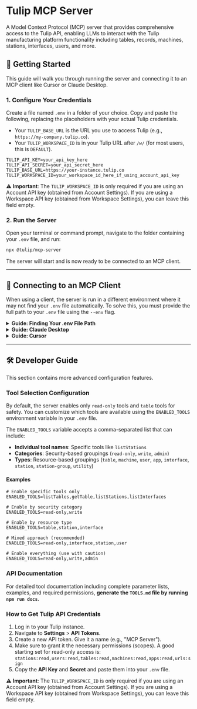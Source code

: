 # Tulip MCP Server

A Model Context Protocol (MCP) server that provides comprehensive access to the Tulip API, enabling LLMs to interact
with the Tulip manufacturing platform functionality including tables, records, machines, stations, interfaces, users,
and more.

## 🚀 Getting Started

This guide will walk you through running the server and connecting it to an MCP client like Cursor or Claude Desktop.

### 1. Configure Your Credentials

Create a file named `.env` in a folder of your choice. Copy and paste the following, replacing the placeholders with your actual Tulip credentials.
- Your `TULIP_BASE_URL` is the URL you use to access Tulip (e.g., `https://my-company.tulip.co`).
- Your `TULIP_WORKSPACE_ID` is in your Tulip URL after `/w/` (for most users, this is `DEFAULT`).

```env
TULIP_API_KEY=your_api_key_here
TULIP_API_SECRET=your_api_secret_here
TULIP_BASE_URL=https://your-instance.tulip.co
TULIP_WORKSPACE_ID=your_workspace_id_here_if_using_account_api_key
```
⚠️ **Important**: The `TULIP_WORKSPACE_ID` is only required if you are using an Account API key (obtained from Account Settings). If you are using a Workspace API key (obtained from Workspace Settings), you can leave this field empty.

### 2. Run the Server

Open your terminal or command prompt, navigate to the folder containing your `.env` file, and run:

```bash
npx @tulip/mcp-server
```

The server will start and is now ready to be connected to an MCP client.

---

## 🔌 Connecting to an MCP Client

When using a client, the server is run in a different environment where it may not find your `.env` file automatically. To solve this, you must provide the full path to your `.env` file using the `--env` flag.

<details>
<summary><b>Guide: Finding Your .env File Path</b></summary>

1.  Navigate to the folder where you created your `.env` file.
2.  **On Windows:** Right-click the `.env` file while holding down the `Shift` key, then select **"Copy as path"**.
3.  **On macOS:** Right-click the `.env` file, hold down the `Option` key, then select **"Copy .env as Pathname"**.
4.  You will use this copied path in the client configuration below.

</details>

<details>
<summary><b>Guide: Claude Desktop</b></summary>

1.  From the Claude Desktop menu bar, select **Settings...** > **Developer** > **Edit Config**.
2.  This will open the `claude_desktop_config.json` file.
3.  Add the server configuration inside the `mcpServers` object. **You must replace `"C:\\path\\to\\your\\.env"` with the actual path you copied.**
    ```json
    {
      "mcpServers": {
        "tulip-mcp": {
          "command": "npx",
          "args": [
            "@tulip/mcp-server",
            "--env",
            "C:\\path\\to\\your\\.env"
          ]
        }
      }
    }
    ```
4.  Save the file and **restart Claude Desktop**.

> For more details, see the [official Claude Desktop MCP Quickstart](https://modelcontextprotocol.io/quickstart/user).

</details>

<details>
<summary><b>Guide: Cursor</b></summary>

For the easiest setup, click the button below. This will pre-fill the command.

[![Install MCP Server](https://cursor.com/deeplink/mcp-install-dark.svg)](https://cursor.com/install-mcp?name=tulip-mcp&config=eyJjb21tYW5kIjoibnB4IEB0dWxpcC9tY3Atc2VydmVyIC0tZW52IEM6XFxwYXRoXFx0b1xceW91clxcLmVudiJ9)

After clicking the button, **you must replace the placeholder text** (`REPLACE_WITH_YOUR_ENV_FILE_PATH_HERE`) with the full path to your `.env` file that you copied earlier.

</details>

---

## 🛠️ Developer Guide

This section contains more advanced configuration features.

### Tool Selection Configuration

By default, the server enables only `read-only` tools and `table` tools for safety. You can customize which tools are available using the `ENABLED_TOOLS` environment variable in your `.env` file.

The `ENABLED_TOOLS` variable accepts a comma-separated list that can include:

-   **Individual tool names**: Specific tools like `listStations`
-   **Categories**: Security-based groupings (`read-only`, `write`, `admin`)
-   **Types**: Resource-based groupings (`table`, `machine`, `user`, `app`, `interface`, `station`, `station-group`, `utility`)

#### Examples

```env
# Enable specific tools only
ENABLED_TOOLS=listTables,getTable,listStations,listInterfaces

# Enable by security category
ENABLED_TOOLS=read-only,write

# Enable by resource type
ENABLED_TOOLS=table,station,interface

# Mixed approach (recommended)
ENABLED_TOOLS=read-only,interface,station,user

# Enable everything (use with caution)
ENABLED_TOOLS=read-only,write,admin
```

### API Documentation

For detailed tool documentation including complete parameter lists, examples, and required permissions, **generate the `TOOLS.md` file by running `npm run docs`**.

### How to Get Tulip API Credentials

1.  Log in to your Tulip instance.
2.  Navigate to **Settings** > **API Tokens**.
3.  Create a new API token. Give it a name (e.g., "MCP Server").
4.  Make sure to grant it the necessary permissions (scopes). A good starting set for read-only access is:
    `stations:read,users:read,tables:read,machines:read,apps:read,urls:sign`
5.  Copy the **API Key** and **Secret** and paste them into your `.env` file.

⚠️ **Important**: The `TULIP_WORKSPACE_ID` is only required if you are using an Account API key (obtained from Account Settings). If you are using a Workspace API key (obtained from Workspace Settings), you can leave this field empty.

